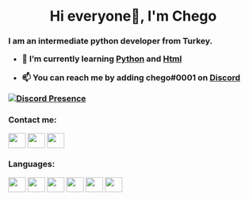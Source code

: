 <h1 align="center">Hi everyone👋, I'm Chego</h1>

<h3 align="left">I am an intermediate python developer from Turkey.

- 🌱 I’m currently learning **[Python](https://www.python.org/)** and **[Html](https://www.w3schools.com/html/)**

- 📫 You can reach me by adding **chego#0001 on [Discord](https://discord.com/users/645947614826725376)**

[![Discord Presence](https://lanyard.cnrad.dev/api/645947614826725376)](https://discord.com/users/645947614826725376)

<h3 align="left">Contact me:</h3>
<p align="left">
<a href="https://discord.com/users/645947614826725376"
target="blank"><img align="center" src="https://unpkg.com/simple-icons@7.21.0/icons/discord.svg" height="30" width="35" /></a>
<a href="https://instagram.com/chegoxrd"
target="blank"><img align="center" src="https://unpkg.com/simple-icons@7.21.0/icons/instagram.svg" height="30" width="35" /></a>
<a href="https://t.me/alochego"
target="blank"><img align="center" src="https://unpkg.com/simple-icons@7.21.0/icons/telegram.svg" height="30" width="35" /></a>
</p>

<h3 align="left">Languages:</h3>
<p align=left">
<a href="https://nodejs.org/"
target="blank"><img align="center" src="https://unpkg.com/simple-icons@7.21.0/icons/nodedotjs.svg" height="30" width="35" /></a>
<a href="https://www.python.org/"
target="blank"><img align="center" src="https://unpkg.com/simple-icons@7.21.0/icons/python.svg" height="30" width="35" /></a>
<a href="https://www.php.net/"
target="blank"><img align="center" src="https://unpkg.com/simple-icons@7.21.0/icons/php.svg" height="30" width="35" /></a>
<a href="https://www.w3schools.com/html/"
target="blank"><img align="center" src="https://unpkg.com/simple-icons@7.21.0/icons/html5.svg" height="30" width="35" /></a>
<a href="https://www.w3schools.com/css/"
target="blank"><img align="center" src="https://unpkg.com/simple-icons@7.21.0/icons/css3.svg" height="30" width="35" /></a>
<a href="https://www.mysql.com/"
target="blank"><img align="center" src="https://unpkg.com/simple-icons@7.21.0/icons/mysql.svg" height="30" width="35" /></a>
</p>

